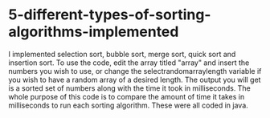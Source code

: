 # 5-different-types-of-sorting-algorithms-implemented

I implemented selection sort, bubble sort, merge sort, quick sort and insertion sort. To use the code, edit the array titled "array" and insert the numbers you wish to use, or change the selectrandomarraylength variable if you wish to have a random array of a desired length. The output you will get is a sorted set of numbers along with the time it took in milliseconds. The whole purpose of this code is to compare the amount of time it takes in milliseconds to run each sorting algorithm. These were all coded in java.
